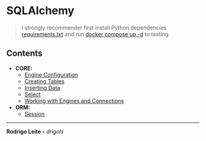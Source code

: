 # SQLAlchemy

> I strongly recommender first install Python dependencies [requirements.txt](requirements.txt) and run [docker compose up -d](docker-compose.yml) to testing.

## Contents

 - **CORE:**
   - [Engine Configuration](modules/core/engine-configuration.md)
   - [Creating Tables](modules/core/creating-table.md)
   - [Inserting Data](modules/core/insert.md)
   - [Select](modules/core/select.md)
   - [Working with Engines and Connections](modules/core/engines-connections.md)
 - **ORM:**
   - [Session](modules/orm/session.md)

---

**Rodrigo Leite -** *drigols*
